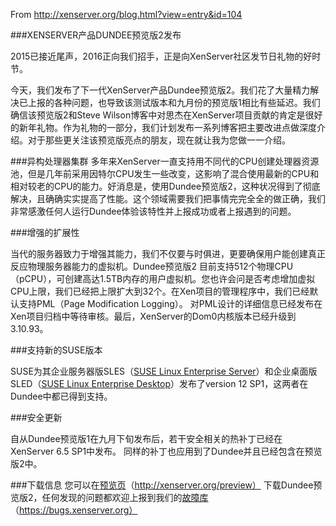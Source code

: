 From http://xenserver.org/blog.html?view=entry&id=104


###XENSERVER产品DUNDEE预览版2发布

2015已接近尾声，2016正向我们招手，正是向XenServer社区发节日礼物的好时节。

今天，我们发布了下一代XenServer产品Dundee预览版2。我们花了大量精力解决已上报的各种问题，也导致该测试版本和九月份的预览版1相比有些延迟。我们确信该预览版2和Steve Wilson博客中对思杰在XenServer项目贡献的肯定是很好的新年礼物。作为礼物的一部分，我们计划发布一系列博客把主要改进点做深度介绍。对于那些更关注该预览版亮点的朋友，现在就让我为您做一一介绍。

###异构处理器集群
多年来XenServer一直支持用不同代的CPU创建处理器资源池，但是几年前采用因特尔CPU发生一些改变，这影响了混合使用最新的CPU和相对较老的CPU的能力。好消息是，使用Dundee预览版2，这种状况得到了彻底解决，且确确实实提高了性能。这个领域需要我们把事情完完全全的做正确，我们非常感激任何人运行Dundee体验该特性并上报成功或者上报遇到的问题。

###增强的扩展性

当代的服务器致力于增强其能力，我们不仅要与时俱进，更要确保用户能创建真正反应物理服务器能力的虚拟机。Dundee预览版2
目前支持512个物理CPU（pCPU），可创建高达1.5TB内存的用户虚拟机。您也许会问是否考虑增加虚拟CPU上限，我们已经把上限扩大到32个。在Xen项目的管理程序中，我们已经默认支持PML（Page Modification Logging）。
对PML设计的详细信息已经发布在Xen项目归档中等待审核。最后，XenServer的Dom0内核版本已经升级到3.10.93。

###支持新的SUSE版本

SUSE为其企业服务器版SLES（[SUSE Linux Enterprise Server](https://www.suse.com/products/server/)）和企业桌面版SLED（[SUSE Linux Enterprise Desktop](https://www.suse.com/products/desktop/)）发布了version 12 SP1，这两者在Dundee中都已得到支持。

###安全更新

自从Dundee预览版1在九月下旬发布后，若干安全相关的热补丁已经在XenServer 6.5 SP1中发布。
同样的补丁也应用到了Dundee并且已经包含在预览版2中。

###下载信息
您可以在[预览页](http://xenserver.org/overview-xenserver-open-source-virtualization/prerelease.html)（http://xenserver.org/preview） 下载Dundee预览版2，任何发现的问题都欢迎上报到我们的[故障库](https://bugs.xenserver.org/secure/Dashboard.jspa)（https://bugs.xenserver.org）
